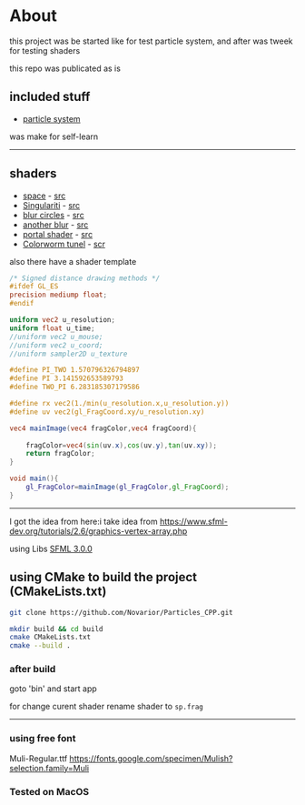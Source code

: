 # About
this project was be started like for test particle system, and after was tweek for testing shaders

this repo was publicated as is

## included stuff
- [particle system](particle.hpp)

was make for self-learn

---
## shaders
- [space](sp3.frag) - [src](https://www.shadertoy.com/view/XlfGRj)
- [Singulariti](sp1.frag) - [src](https://www.shadertoy.com/view/3csSWB)
- [blur circles](sp.frag) - [src](https://www.shadertoy.com/view/7tyyDy)
- [another blur](sp2.frag) - [src](https://www.shadertoy.com/view/4d2Xzw)
- [portal shader](sp4.frag) - [src](https://www.shadertoy.com/view/lcfyDj)
- [Colorworm tunel](sp5.frag) - [scr](https://www.shadertoy.com/view/33sSzf)

also there have a shader template
```glsl
/* Signed distance drawing methods */
#ifdef GL_ES
precision mediump float;
#endif

uniform vec2 u_resolution;
uniform float u_time;
//uniform vec2 u_mouse;
//uniform vec2 u_coord;
//uniform sampler2D u_texture

#define PI_TWO 1.570796326794897
#define PI 3.141592653589793
#define TWO_PI 6.283185307179586

#define rx vec2(1./min(u_resolution.x,u_resolution.y))
#define uv vec2(gl_FragCoord.xy/u_resolution.xy)

vec4 mainImage(vec4 fragColor,vec4 fragCoord){
    
    fragColor=vec4(sin(uv.x),cos(uv.y),tan(uv.xy));
    return fragColor;
}

void main(){
    gl_FragColor=mainImage(gl_FragColor,gl_FragCoord);
}

```
---

I got the idea from here:i take idea from
  https://www.sfml-dev.org/tutorials/2.6/graphics-vertex-array.php


using Libs [SFML 3.0.0](https://github.com/SFML/SFML)


## using CMake to build the project (CMakeLists.txt)
```bash
git clone https://github.com/Novarior/Particles_CPP.git

mkdir build && cd build
cmake CMakeLists.txt
cmake --build .
```
### after build
goto 'bin' and start app

for change curent shader rename  shader to `sp.frag`

---

### using free font 
Muli-Regular.ttf
https://fonts.google.com/specimen/Mulish?selection.family=Muli

### Tested on MacOS 

